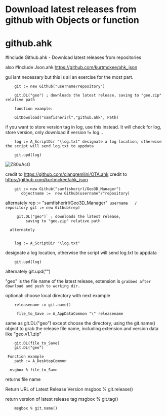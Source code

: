 # Download latest releases from github with Objects or function

<h1 class="code-line" data-line-start=0 data-line-end=1 ><a id="githubahk_0"></a>github.ahk</h1>
<p class="has-line-data" data-line-start="1" data-line-end="2">
#Include Github.ahk - Download latest releases from repositories</p>

also #Include Json.ahk https://github.com/kurtmckee/ahk_json


gui isnt necessary but this is all an exercise  for the most part. 

        git := new Github("username/repository") 

        git.DL("geo") ; downloads the latest release, saving to "geo.zip" relative path
        
        function example:
        
        GitDownload("samfisherirl","github.ahk", Path)
        
 if you want to store version tag in log, use this instead. It will check for log, store version, only download if version != log...
        
        log := A_ScriptDir "\log.txt" designate a log location, otherwise the script will send log.txt to appdata

        git.upd(log)


        
![Z80uAcG](https://user-images.githubusercontent.com/98753696/194636178-385c2dcb-1220-474c-b3ae-a09b33c94339.png)

 

credit to https://github.com/clangremlini/OTA.ahk 
credit to https://github.com/kurtmckee/ahk_json
 

        git := new Github("samfisherirl/Geo3D_Manager")
           objectname :=  new Github(username"/"repository)

alternately
         rep := "samfisherirl/Geo3D_Manager"`
                     username   /   repository
         git := new Github(rep)`

         git.DL("geo")` ; downloads the latest release, 
             saving to "geo.zip" relative path

      alternately
     

        log := A_ScriptDir "\log.txt"
designate a log location, 
otherwise the script will 
send log.txt to appdata   

        git.upd(log)

 alternately
        git.upd("") 

 "geo" is the file name of the latest release, extension is `grabbed after download and push to working dir.`

 optional: choose local directory with next example

        releasename := git.name() 

         file_to_Save := A_AppDataCommon "\" releasename
 same as git.DL("geo") except choose the directory, using the git.name() object to grab the release file name, including extension and version data like "geo.v1.1.zip"  

        git.DL(file_to_Save) 
        git.DL("geo") 

     Function example
        path := A_DesktopCommon 
 
      msgbox % file_to_Save
returns file name

Return URL of Latest Release Version
        msgbox % git.release() 

 return version of latest release tag
        msgbox % git.tag() 

        msgbox % git.name() 
